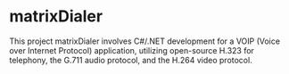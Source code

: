 # matrixDialer
This project matrixDialer involves C#/.NET development for a VOIP (Voice over Internet Protocol) application, utilizing open-source H.323 for telephony, the G.711 audio protocol, and the H.264 video protocol.
